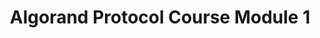 ---
title: "Algorand Protocol Course Module 1"
description: "Learn about what is blockchain, how the Algorand consensus protocol solves the blockchain trilemma and the applications of blockchain."
type: "course"
category: "Algorand Protocol Course,Blockchain Basics"
difficulty: "Basic"
summary: "Blockchain, the blockchain trilemma and the applications of blockchain"
file_path: ""
image: "https://assets-global.website-files.com/5e39e095596498a8b9624af1/5ffca6e3e0d8ad9231cc2af6_Portfolio-course---final.png"
link: "https://drive.google.com/file/d/1y_p2n5QQ-dyaamYFx-BybHXnwUkE34Pi/view?usp=sharing"
status: "open"
---